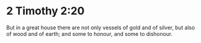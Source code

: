 # 2 Timothy 2:20

But in a great house there are not only vessels of gold and of silver, but also of wood and of earth; and some to honour, and some to dishonour.
